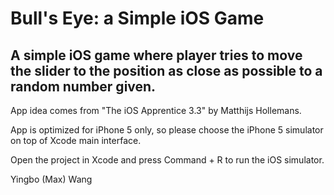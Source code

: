 <h1>Bull's Eye: a Simple iOS Game</h1>

<h2>A simple iOS game where player tries to move the slider to the position as close as possible to a random number given.</h2>

<p>App idea comes from "The iOS Apprentice 3.3" by Matthijs Hollemans.</p>

<p>App is optimized for iPhone 5 only, so please choose the iPhone 5 simulator on top of Xcode main interface.</p>

<p>Open the project in Xcode and press Command + R to run the iOS simulator.</p>

<p>Yingbo (Max) Wang</p>